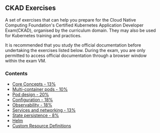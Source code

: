 ## CKAD Exercises

A set of exercises that can help you prepare for the Cloud Native Computing Foundation's Certified Kubernetes Application Developer Exam(CKAD), organised by the curriculum domain. They may also be used for Kubernetes training and practices.

It is recommended that you study the official documentation before undertaking the exercises listed below. During the exam, you are only permitted to access official documentation through a browser window within the exam VM. 



### Contents
* [Core Concepts - 13%]()
* [Multi-container pods - 10%]()
* [Pod design - 20%]()
* [Configuration - 18%]()
* [Observability - 18%]()
* [Services and networking - 13%]()
* [State persistence - 8%]()
* [Helm]()
* [Custom Resource Definitions]()

